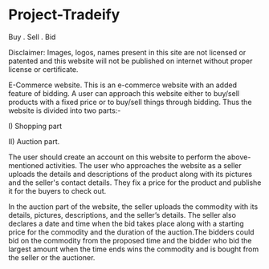 # Project-Tradeify
Buy . Sell . Bid

Disclaimer: Images, logos, names present in this site are not licensed or patented and this website will not be published on internet without proper license or certificate.


E-Commerce website.
This is an e-commerce website with an added feature of bidding. A user can approach this website either to buy/sell products with a 
fixed price or to buy/sell things through bidding. Thus the website is divided into two parts:- 

I) Shopping part

II) Auction part. 


The user should create an account on this website to perform the above-mentioned activities. 
The user who approaches the website as a seller uploads the details and descriptions of the product along with its pictures 
and the seller's contact details. They fix a price for the product and publishe it for the buyers to check out.


In the auction part of the website, the seller uploads the commodity with its details, pictures, descriptions, and the seller’s details.
The seller also declares a date and time when the bid takes place along with a starting price for the commodity and the duration 
of the auction.The bidders could bid on the 
commodity from the proposed time and the bidder who bid the largest amount when the time ends wins the commodity and is bought from 
the seller or the auctioner.

